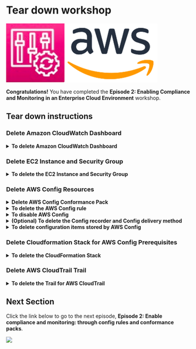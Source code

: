 # Tear down workshop

![](media/config-aws-logo.png)

**Congratulations!** You have completed the **Episode 2: Enabling Compliance and Monitoring in an Enterprise Cloud Environment** workshop.

## Tear down instructions

### Delete Amazon CloudWatch Dashboard

<details>
<summary><b>To delete Amazon CloudWatch Dashboard</b></summary><p>

1. Open the Amazon CloudWatch console at https://console.aws.amazon.com/cloudwatch/.
1. In the navigation pane, choose **Dashboard**.
1. Click on the **WorkshopDashboard** Dashboard.
1. Select **Actions | Delete dashboard**.
1. Click **Delete** Button

</p></details>

### Delete EC2 Instance and Security Group

<details>
<summary><b>To delete the EC2 Instance and Security Group</b></summary><p>

1. Open the Amazon EC2 console at https://console.aws.amazon.com/ec2/.
1. In the navigation pane, choose **Instances**.
1. Select on the EC2 Instance that was created and Click **Instance state | Terminate Instance**.
1. Click the **Terminate** Button.
1. In the navigation pane, choose **Security Groups**.
1. Select the **workshop-securitygroup** Security Group and Click **Actions | Delete security groups**.
1. Click **Delete** Button
</p></details>

### Delete AWS Config Resources

<details>
<summary><b>Delete AWS Config Conformance Pack</b></summary><p>

1. Open the AWS Config console at https://console.aws.amazon.com/config/.
1. In the navigation pane, choose **Conformance packs**.
1. Select the Conformance pack and click **Actions | delete**.
1. Enter the phrase ```Delete``` to confirm this action and click **Delete**.
</p></details>
<details>
<summary><b>To delete the AWS Config rule</b></summary><p>

1. In the navigation pane, choose **Rules**.
1. Click on the **Rule**.
1. Under the **Remediation action section** click **Delete**.
1. Enter the phrase ```Delete``` to confirm this action and click **Delete**.
1. Click Actions | Delete rule.
1. Enter the phrase ```Delete``` to confirm this action and click **Delete**.
</p></details>

<details>
<summary><b>To disable AWS Config</b></summary><p>

1. In the navigation pane, choose **Settings**.
1. Click **Edit**.
1. Uncheck the **Enable recording** check box.
1. Click **Save**.
</p></details>

<details>
<summary><b>(Optional) To delete the Config recorder and Config delivery method</b></summary><p>

To delete the Config recorder and Config delivery channel, perform the following steps using AWS CloudShell:

From the AWS Management Console, you can launch AWS CloudShell by choosing the following options available on the navigation bar:

1. Choose the AWS CloudShell icon.
2. Start typing "cloudshell" in Search box and then choose the CloudShell option.

![](https://docs.aws.amazon.com/cloudshell/latest/userguide/images/launch_options.png)

1. To delete the Config recorder, enter the following command:
    
    ```aws configservice delete-configuration-recorder --configuration-recorder-name default```

1. To delete the Config delivery channel, enter the following command:

    ```aws configservice delete-delivery-channel --delivery-channel-name default```
    
1. Return to the AWS Config console to confirm Config is no longer enabled. If you see the **Set up AWS Config** page, then Config has successfully been disabled.

</p></details>

<details>
<summary><b>To delete configuration items stored by AWS Config</b></summary><p>

1. Open the Amazon S3 console at https://s3.console.aws.amazon.com/s3.
1. Choose the S3 bucket created by AWS Config Setup. The name will be similar to ```config-bucket-123456789012```.
1. Choose **Empty**.

    1. On the **Empty bucket** page, type **permanently delete** to confirm deletion of the objects in the S3 bucket.
    1. Choose **Empty**.

1. Choose the S3 bucket created by AWS Config Setup. The name will be similar to ```config-bucket-123456789012``.
1. Choose **Delete**.
    
    1. On the **Delete bucket** page, type the name of the S3 bucket to confirm deletion of the S3 bucket.
    1. Choose **Delete bucket**.

</p></details>

### Delete Cloudformation Stack for AWS Config Prerequisites

<details>
<summary><b>To delete the CloudFormation Stack</b></summary><p>

1. Open the AWS CloudFormation console at https://console.aws.amazon.com/cloudformation/.
1. Choose the stack created and click **Delete**.
1. Click **Delete Stack**.
</p></details>

### Delete AWS CloudTrail Trail

<details>
<summary><b>To delete the Trail for AWS CloudTrail</b></summary><p>

1. Open the AWS CloudTrail console at https://console.aws.amazon.com/cloudtrail/.
1. In the navigation pane, choose **Trails**.
1. Select the trail the was created for the workshop and click **Delete**.
1. Click **Delete**.

</p></details>


## Next Section

Click the link below to go to the next episode, **Episode 2:  Enable compliance and monitoring: through config rules and conformance packs**.

[![](media/.png)](/episode-03-step-00.md)